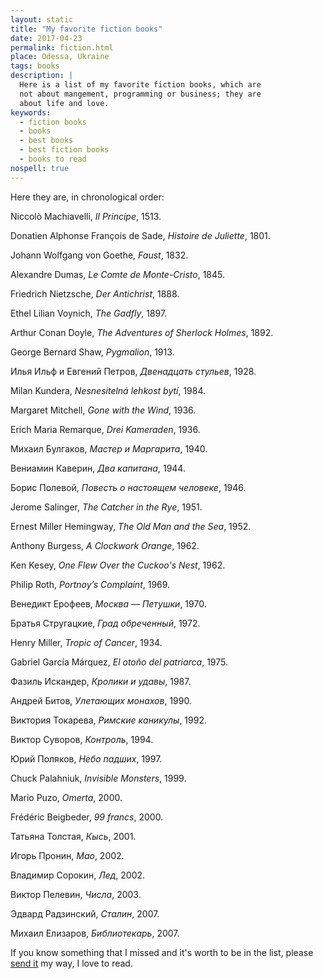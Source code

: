 ```yaml
---
layout: static
title: "My favorite fiction books"
date: 2017-04-23
permalink: fiction.html
place: Odessa, Ukraine
tags: books
description: |
  Here is a list of my favorite fiction books, which are
  not about mangement, programming or business; they are
  about life and love.
keywords:
  - fiction books
  - books
  - best books
  - best fiction books
  - books to read
nospell: true
---
```


Here they are, in chronological order:

Niccolò Machiavelli, _Il Principe_, 1513.

Donatien Alphonse François de Sade, _Histoire de Juliette_, 1801.

Johann Wolfgang von Goethe, _Faust_, 1832.

Alexandre Dumas, _Le Comte de Monte-Cristo_, 1845.

Friedrich Nietzsche, _Der Antichrist_, 1888.

Ethel Lilian Voynich, _The Gadfly_, 1897.

Arthur Conan Doyle, _The Adventures of Sherlock Holmes_, 1892.

George Bernard Shaw, _Pygmalion_, 1913.

Илья Ильф и Евгений Петров, _Двенадцать стульев_, 1928.

Milan Kundera, _Nesnesitelná lehkost bytí_, 1984.

Margaret Mitchell, _Gone with the Wind_, 1936.

Erich Maria Remarque, _Drei Kameraden_, 1936.

Михаил Булгаков, _Мастер и Маргарита_, 1940.

Вениамин Каверин, _Два капитана_, 1944.

Борис Полевой, _Повесть о настоящем человеке_, 1946.

Jerome Salinger, _The Catcher in the Rye_, 1951.

Ernest Miller Hemingway, _The Old Man and the Sea_, 1952.

Anthony Burgess, _A Clockwork Orange_, 1962.

Ken Kesey, _One Flew Over the Cuckoo's Nest_, 1962.

Philip Roth, _Portnoy’s Complaint_, 1969.

Венедикт Ерофеев, _Москва — Петушки_, 1970.

Братья Стругацкие, _Град обреченный_, 1972.

Henry Miller, _Tropic of Cancer_, 1934.

Gabriel García Márquez, _El otoño del patriarca_, 1975.

Фазиль Искандер, _Кролики и удавы_, 1987.

Андрей Битов, _Улетающих монахов_, 1990.

Виктория Токарева, _Римские каникулы_, 1992.

Виктор Суворов, _Контроль_, 1994.

Юрий Поляков, _Небо падших_, 1997.

Chuck Palahniuk, _Invisible Monsters_, 1999.

Mario Puzo, _Omerta_, 2000.

Frédéric Beigbeder, _99 francs_, 2000.

Татьяна Толстая, _Кысь_, 2001.

Игорь Пронин, _Мао_, 2002.

Владимир Сорокин, _Лед_, 2002.

Виктор Пелевин, _Числа_, 2003.

Эдвард Радзинский, _Сталин_, 2007.

Михаил Елизаров, _Библиотекарь_, 2007.

If you know something that I missed and it's worth to be in the list,
please [send it](mailto:fiction@yegor256.com) my way, I love to read.
